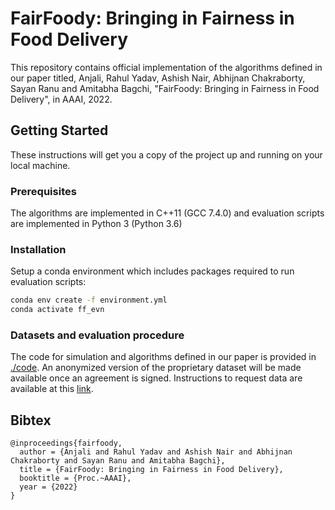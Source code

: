 # FairFoody: Bringing in Fairness in Food Delivery

This repository contains official implementation of the algorithms defined in our paper titled, Anjali, Rahul Yadav, Ashish Nair, Abhijnan Chakraborty, Sayan Ranu and Amitabha Bagchi, "FairFoody: Bringing in Fairness in Food Delivery", in AAAI, 2022.

## Getting Started

These instructions will get you a copy of the project up and running on your local machine.

### Prerequisites

The algorithms are implemented in C++11 (GCC 7.4.0) and evaluation scripts are implemented in Python 3 (Python 3.6)

### Installation

Setup a conda environment which includes packages required to run evaluation scripts:

```bash
conda env create -f environment.yml
conda activate ff_evn
```

### Datasets and evaluation procedure
The code for simulation and algorithms defined in our paper is provided in [./code](https://github.com/idea-iitd/fairfoody/tree/main/code). An anonymized version of the proprietary dataset will be made available once an agreement is signed. Instructions to request data are available at this [link](https://www.cse.iitd.ac.in/~sayan/files/foodmatch.txt).


## Bibtex

```
@inproceedings{fairfoody,
  author = {Anjali and Rahul Yadav and Ashish Nair and Abhijnan Chakraborty and Sayan Ranu and Amitabha Bagchi},
  title = {FairFoody: Bringing in Fairness in Food Delivery},
  booktitle = {Proc.~AAAI},
  year = {2022}
}
```
